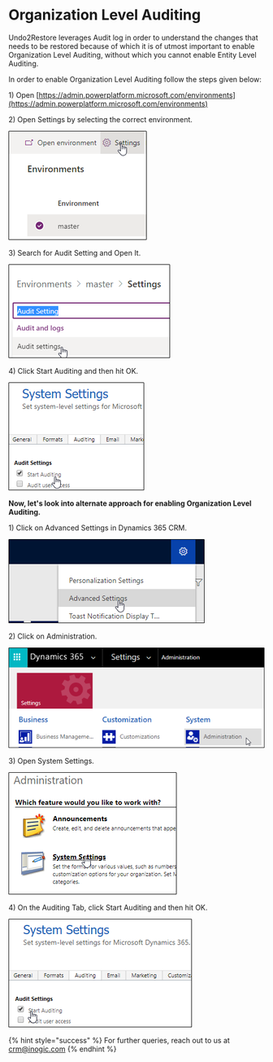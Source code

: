 # Organization Level Auditing

Undo2Restore leverages Audit log in order to understand the changes that needs to be restored because of which it is of utmost important to enable Organization Level Auditing, without which you cannot enable Entity Level Auditing.

In order to enable Organization Level Auditing follow the steps given below:

1\) Open [https://admin.powerplatform.microsoft.com/environments](https://admin.powerplatform.microsoft.com/environments)

2\) Open Settings by selecting the correct environment.

![](<../../.gitbook/assets/image (246).png>)

3\) Search for Audit Setting and Open It.

![](<../../.gitbook/assets/image (210).png>)

4\) Click Start Auditing and then hit OK.

![](<../../.gitbook/assets/image (30).png>)

**Now, let's look into alternate approach for enabling Organization Level Auditing.**

1\) Click on Advanced Settings in Dynamics 365 CRM.

![](<../../.gitbook/assets/image (177).png>)

2\) Click on Administration.

![](<../../.gitbook/assets/image (148).png>)

3\) Open System Settings.

![](<../../.gitbook/assets/image (45).png>)

4\) On the Auditing Tab, click Start Auditing and then hit OK.

![](<../../.gitbook/assets/image (81).png>)

{% hint style="success" %}
For further queries, reach out to us at [crm@inogic.com](mailto:crm@inogic.com)
{% endhint %}

